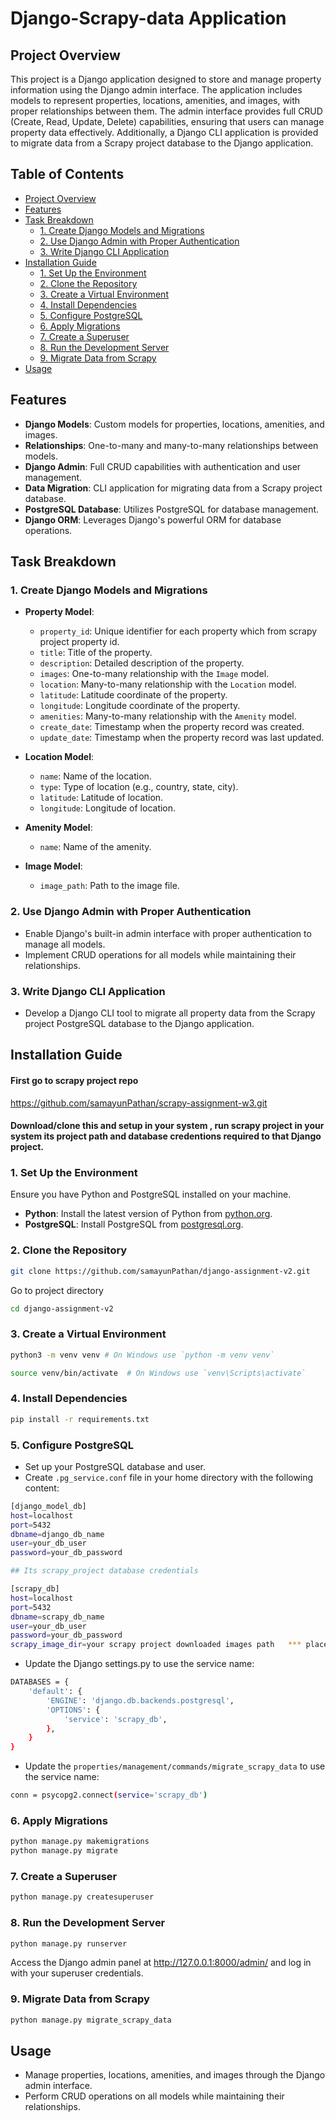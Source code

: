 # Django-Scrapy-data Application

## Project Overview

This project is a Django application designed to store and manage property information using the Django admin interface. The application includes models to represent properties, locations, amenities, and images, with proper relationships between them. The admin interface provides full CRUD (Create, Read, Update, Delete) capabilities, ensuring that users can manage property data effectively. Additionally, a Django CLI application is provided to migrate data from a Scrapy project database to the Django application.
## Table of Contents

- [Project Overview](#project-overview)
- [Features](#features)
- [Task Breakdown](#task-breakdown)
  - [1. Create Django Models and Migrations](#1-create-django-models-and-migrations)
  - [2. Use Django Admin with Proper Authentication](#2-use-django-admin-with-proper-authentication)
  - [3. Write Django CLI Application](#3-write-django-cli-application)
- [Installation Guide](#installation-guide)
  - [1. Set Up the Environment](#1-set-up-the-environment)
  - [2. Clone the Repository](#2-clone-the-repository)
  - [3. Create a Virtual Environment](#3-create-a-virtual-environment)
  - [4. Install Dependencies](#4-install-dependencies)
  - [5. Configure PostgreSQL](#5-configure-postgresql)
  - [6. Apply Migrations](#6-apply-migrations)
  - [7. Create a Superuser](#7-create-a-superuser)
  - [8. Run the Development Server](#8-run-the-development-server)
  - [9. Migrate Data from Scrapy](#9-migrate-data-from-scrapy)
- [Usage](#usage)
  
## Features

- **Django Models**: Custom models for properties, locations, amenities, and images.
- **Relationships**: One-to-many and many-to-many relationships between models.
- **Django Admin**: Full CRUD capabilities with authentication and user management.
- **Data Migration**: CLI application for migrating data from a Scrapy project database.
- **PostgreSQL Database**: Utilizes PostgreSQL for database management.
- **Django ORM**: Leverages Django's powerful ORM for database operations.

## Task Breakdown

### 1. Create Django Models and Migrations

- **Property Model**:
  - `property_id`: Unique identifier for each property which from scrapy project property id.
  - `title`: Title of the property.
  - `description`: Detailed description of the property.
  - `images`: One-to-many relationship with the `Image` model.
  - `location`: Many-to-many relationship with the `Location` model.
  - `latitude`: Latitude coordinate of the property.
  - `longitude`: Longitude coordinate of the property.
  - `amenities`: Many-to-many relationship with the `Amenity` model.
  - `create_date`: Timestamp when the property record was created.
  - `update_date`: Timestamp when the property record was last updated.

- **Location Model**:
  - `name`: Name of the location.
  - `type`: Type of location (e.g., country, state, city).
  - `latitude`: Latitude of location.
  - `longitude`: Longitude of location.

- **Amenity Model**:
  - `name`: Name of the amenity.

- **Image Model**:
  - `image_path`: Path to the image file.

### 2. Use Django Admin with Proper Authentication

- Enable Django's built-in admin interface with proper authentication to manage all models.
- Implement CRUD operations for all models while maintaining their relationships.

### 3. Write Django CLI Application

- Develop a Django CLI tool to migrate all property data from the Scrapy project PostgreSQL database to the Django application.


## Installation Guide
#### First go to scrapy project repo
https://github.com/samayunPathan/scrapy-assignment-w3.git 
#### Download/clone this and  setup in your system , run scrapy project in your system its project path and database credentions required to that Django project. 


### 1. Set Up the Environment

Ensure you have Python and PostgreSQL installed on your machine.

- **Python**: Install the latest version of Python from [python.org](https://www.python.org/).
- **PostgreSQL**: Install PostgreSQL from [postgresql.org](https://www.postgresql.org/).

### 2. Clone the Repository

```bash
git clone https://github.com/samayunPathan/django-assignment-v2.git
```
Go to project directory
``` bash
cd django-assignment-v2
```
### 3. Create a Virtual Environment
```bash
python3 -m venv venv # On Windows use `python -m venv venv`
```
```bash
source venv/bin/activate  # On Windows use `venv\Scripts\activate`
```
### 4. Install Dependencies
``` bash 
pip install -r requirements.txt
```
### 5. Configure PostgreSQL
- Set up your PostgreSQL database and user.
- Create `.pg_service.conf` file in your home directory with the following content:
```bash
[django_model_db]
host=localhost
port=5432
dbname=django_db_name
user=your_db_user
password=your_db_password

## Its scrapy_project database credentials

[scrapy_db] 
host=localhost
port=5432
dbname=scrapy_db_name
user=your_db_user
password=your_db_password
scrapy_image_dir=your scrapy project downloaded images path   *** place without any quotation
```
- Update the Django settings.py to use the service name:
``` bash 
DATABASES = {
    'default': {
        'ENGINE': 'django.db.backends.postgresql',
        'OPTIONS': {
            'service': 'scrapy_db',
        },
    }
}
```
- Update the `properties/management/commands/migrate_scrapy_data` to use the service name:
``` bash 
conn = psycopg2.connect(service='scrapy_db')
```
### 6. Apply Migrations
``` bash
python manage.py makemigrations
python manage.py migrate
```
### 7. Create a Superuser
```bash
python manage.py createsuperuser
```
### 8. Run the Development Server
```bash 
python manage.py runserver
```
Access the Django admin panel at http://127.0.0.1:8000/admin/ and log in with your superuser credentials.

### 9. Migrate Data from Scrapy
```bash
python manage.py migrate_scrapy_data
```

## Usage
- Manage properties, locations, amenities, and images through the Django admin interface.
- Perform CRUD operations on all models while maintaining their relationships.
